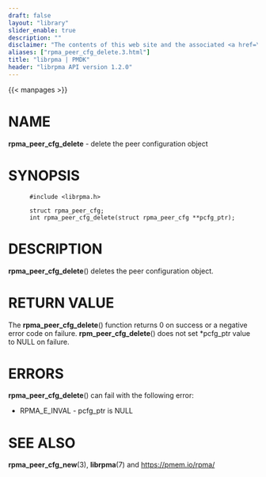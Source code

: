 ```yaml
---
draft: false
layout: "library"
slider_enable: true
description: ""
disclaimer: "The contents of this web site and the associated <a href=\"https://github.com/pmem\">GitHub repositories</a> are BSD-licensed open source."
aliases: ["rpma_peer_cfg_delete.3.html"]
title: "librpma | PMDK"
header: "librpma API version 1.2.0"
---
```

{{< manpages >}}

[comment]: <> (SPDX-License-Identifier: BSD-3-Clause)
[comment]: <> (Copyright 2020-2023, Intel Corporation)

# NAME

**rpma_peer_cfg_delete** - delete the peer configuration object

# SYNOPSIS

          #include <librpma.h>

          struct rpma_peer_cfg;
          int rpma_peer_cfg_delete(struct rpma_peer_cfg **pcfg_ptr);

# DESCRIPTION

**rpma_peer_cfg_delete**() deletes the peer configuration object.

# RETURN VALUE

The **rpma_peer_cfg_delete**() function returns 0 on success or a
negative error code on failure. **rpm_peer_cfg_delete**() does not set
\*pcfg_ptr value to NULL on failure.

# ERRORS

**rpma_peer_cfg_delete**() can fail with the following error:

-   RPMA_E\_INVAL - pcfg_ptr is NULL

# SEE ALSO

**rpma_peer_cfg_new**(3), **librpma**(7) and https://pmem.io/rpma/
